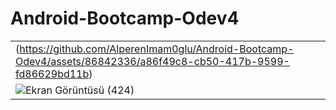 # Android-Bootcamp-Odev4




|                                   |
| --------------------------------- |
| (https://github.com/AlperenImam0glu/Android-Bootcamp-Odev4/assets/86842336/a86f49c8-cb50-417b-9599-fd86629bd11b) |
| ![Ekran Görüntüsü (424)](https://github.com/AlperenImam0glu/Android-Bootcamp-Odev4/assets/86842336/d3f78734-7de3-49d5-a567-6f4972df4061)|


